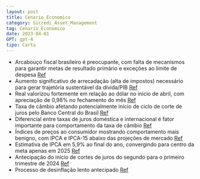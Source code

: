 ```yaml
---
layout: post
title: Cenario_Economico
category: Sicredi_Asset_Management
tag: Cenario_Economico
date: 2023-04-01
GPT: gpt-4
tipo: Carta
---
```


- Arcabouço fiscal brasileiro é preocupante, com falta de mecanismos para garantir metas de resultado primário e exceções ao limite de despesa
<a href="#" onclick="search_on_pdf('(iv) treze exceções aos limites de gastos.A viabilidade de execução do arcabouço fiscal, no entanto')">Ref</a>
- Aumento significativo de arrecadação (alta de impostos) necessário para gerar trajetória sustentável da dívida/PIB
<a href="#" onclick="search_on_pdf('de que a regra gere uma trajetória sustentável para a relação dívida/PIB, se faz necessário um aumen')">Ref</a>
- Real valorizou fortemente em relação ao dólar no início de abril, com apreciação de 0,98% no fechamento do mês
<a href="#" onclick="search_on_pdf('Cenário Econômico | Maio/23Classificação da informação: Uso InternoNo início de abril, o Real apre')">Ref</a>
- Taxa de câmbio afetando potencialmente início de ciclo de corte de juros pelo Banco Central do Brasil
<a href="#" onclick="search_on_pdf('ainda não chegou ao fim e, quando encerrado, as taxas de juros permanecerão em níveis restritivos po')">Ref</a>
- Diferencial entre taxas de juros doméstica e internacional é fator importante para comportamento da taxa de câmbio
<a href="#" onclick="search_on_pdf('nossas projeções.Em nossos modelos, um dos fatores mais importantes para explicar o comportamento d')">Ref</a>
- Índices de preços ao consumidor mostrando comportamento mais benigno, com IPCA e IPCA-15 abaixo das projeções de mercado
<a href="#" onclick="search_on_pdf('variação de 0,71%, enquanto o IPCA-15 de abril ficou em0,57%, ambos com projeções abaixo do mercado')">Ref</a>
- Estimativa de IPCA em 5,9% ao final do ano, convergindo para centro da meta apenas em 2025
<a href="#" onclick="search_on_pdf('Nossa estimativa é que o IPCA encerre o ano em 5,9% e convirjapara o centro da meta apenas em 2025.')">Ref</a>
- Antecipação do início de cortes de juros do segundo para o primeiro trimestre de 2024
<a href="#" onclick="search_on_pdf('trimestre de 2024, mais especificamente, na segunda reunião doCopom do ano que vem.Fonte: IBGE, Si')">Ref</a>
- Processo de desinflação lento antecipado
<a href="#" onclick="search_on_pdf('trimestre de 2024, mais especificamente, na segunda reunião doCopom do ano que vem.Fonte: IBGE, Si')">Ref</a>
